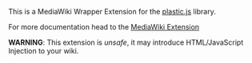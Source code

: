 This is a MediaWiki Wrapper Extension for the [plastic.js](http://www.plasticjs.org) library.

For more documentation head to the [MediaWiki Extension](https://www.mediawiki.org/wiki/Extension:PlasticMW)

**WARNING**: This extension is *unsafe*, it may introduce HTML/JavaScript Injection to your wiki.
